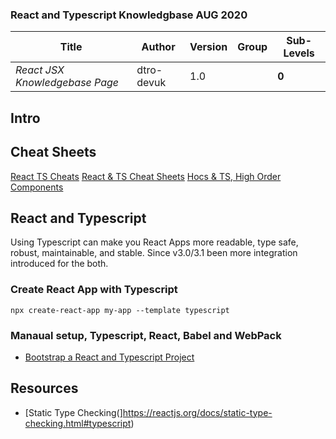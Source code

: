 ### React and Typescript Knowledgbase AUG 2020

Title | Author | Version | Group | Sub-Levels
--- | --- | --- | --- | ---
*React JSX Knowledgebase Page* | dtro-devuk | 1.0 | | **0**


## Intro

## Cheat Sheets
[React TS Cheats](https://react-typescript-cheatsheet.netlify.app/docs/basic/setup)
[React & TS Cheat Sheets](https://github.com/typescript-cheatsheets/react-typescript-cheatsheet/blob/master/README.md#basic-cheatsheet-table-of-contents)
[Hocs & TS, High Order Components](https://react-typescript-cheatsheet.netlify.app/docs/hoc/intro/)

## React and Typescript
Using Typescript can make you React Apps more readable, type safe, robust, maintainable, and stable.
Since v3.0/3.1 been more integration introduced for the both.

### Create React App with Typescript

```
npx create-react-app my-app --template typescript
```

### Manaual setup, Typescript, React, Babel and WebPack
* [Bootstrap a React and Typescript Project](https://github.com/basarat/typescript-react/tree/master/01%20bootstrap)


## Resources
* [Static Type Checking(]https://reactjs.org/docs/static-type-checking.html#typescript)